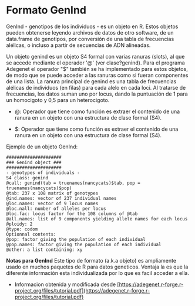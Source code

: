 # Formato GenInd

GenInd - genotipos de los individuos - es un objeto en R. Estos objetos pueden obtenerse leyendo archivos de datos de otro software, de un data.frame de genotipos, por conversión de una tabla de frecuencias alélicas, o incluso a partir de secuencias de ADN alineadas.

Un objeto genind es un objeto S4 formal con varias ranuras (slots), al que se accede mediante el operador '@' (ver clase?genind). Para el programa Adegenet el operador "\$" también se ha implementado para estos objetos, de modo que se puede acceder a las ranuras como si fueran componentes de una lista. La ranura principal de genind es una tabla de frecuencias alélicas de individuos (en filas) para cada alelo en cada loci. Al tratarse de frecuencias, los datos suman uno por locus, dando la puntuación de 1 para un homocigoto y 0,5 para un heterocigoto.

- @: Operador que tiene como función es extraer el contenido de una ranura en un objeto con una estructura de clase formal (S4).

- \$: Operador que tiene como función es extraer el contenido de una ranura en un objeto con una estructura de clase formal (S4).


Ejemplo de un objeto GenInd:

````
#####################
### Genind object ###
#####################
- genotypes of individuals -
S4 class: genind
@call: genind(tab = truenames(nancycats)$tab, pop = truenames(nancycats)$pop)
@tab: 237 x 108 matrix of genotypes
@ind.names: vector of 237 individual names
@loc.names: vector of 9 locus names
@loc.nall: number of alleles per locus
@loc.fac: locus factor for the 108 columns of @tab
@all.names: list of 9 components yielding allele names for each locus
@ploidy: 2
@type: codom
Optionnal contents:
@pop: factor giving the population of each individual
@pop.names: factor giving the population of each individual
@other: a list containing: xy
````

**Notas para GenInd**
Este tipo de formato (a.k.a objeto) es ampliamente usado en muchos paquetes de R para datos geneticos. Ventaja la es que la diferente información esta individualizada por lo que es facil acceder a ella.



- Informacion obtenida y modificada desde [https://adegenet.r-forge.r-project.org/files/tutorial.pdf](https://adegenet.r-forge.r-project.org/files/tutorial.pdf)
